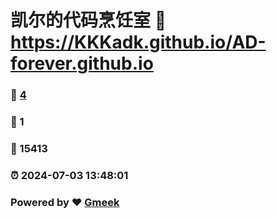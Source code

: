 # 凯尔的代码烹饪室 :link: https://KKKadk.github.io/AD-forever.github.io 
### :page_facing_up: [4](https://KKKadk.github.io/AD-forever.github.io/tag.html) 
### :speech_balloon: 1 
### :hibiscus: 15413 
### :alarm_clock: 2024-07-03 13:48:01 
### Powered by :heart: [Gmeek](https://github.com/Meekdai/Gmeek)
